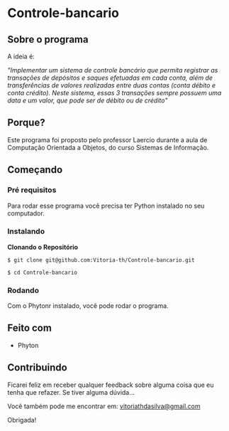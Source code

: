 # Controle-bancario

## Sobre o programa

A ideia é:

_"Implementar um sistema de controle bancário que permita registrar as transações de depósitos e 
saques efetuadas em cada conta, além de transferências de valores realizadas entre duas contas (conta débito e 
conta crédito). Neste sistema, essas 3 transações sempre possuem uma data e um valor, que pode ser de débito 
ou de crédito"_

## Porque?

Este programa foi proposto pelo professor Laercio durante a aula de Computação Orientada a Objetos, do curso Sistemas de Informação. 

## Começando

### Pré requisitos

Para rodar esse programa você precisa ter Python instalado no seu computador.

### Instalando

**Clonando o Repositório**

```
$ git clone git@github.com:Vitoria-th/Controle-bancario.git

$ cd Controle-bancario
```

### Rodando

Com o Phytonr instalado, você pode rodar o programa.


## Feito com

- Phyton

## Contribuindo

Ficarei feliz em receber qualquer feedback sobre alguma coisa que eu tenha que refazer. Se tiver alguma dúvida...

Você também pode me encontrar em: vitoriathdasilva@gmail.com

Obrigada!
